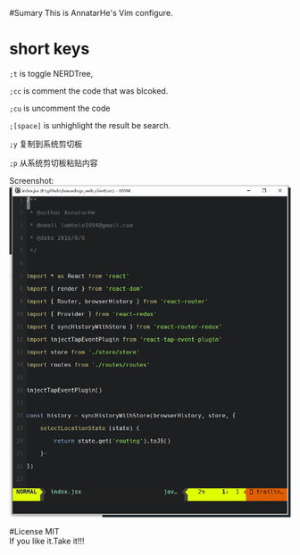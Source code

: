 #Sumary
This is AnnatarHe's Vim configure.

#  short keys

`;t` is toggle NERDTree,

`;cc` is comment the code that was blcoked.

`;cu` is uncomment the code

`;[space]` is unhighlight the result be search.

`;y` 复制到系统剪切板

`;p` 从系统剪切板粘贴内容

Screenshot:
![screenshot](images/gvim-1.png)

#License
MIT   
If you like it.Take it!!!
